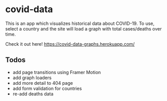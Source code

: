 # covid-data
This is an app which visualizes historical data about COVID-19. To use, select a country and the site will load a graph with total cases/deaths over time.

Check it out here!
https://covid-data-graphs.herokuapp.com/

## Todos
- add page transitions using Framer Motion
- add graph loaders
- add more detail to 404 page
- add form validation for countries
- re-add deaths data
